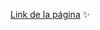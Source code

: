 [Link de la página]([https://develop--bright-sawine-31fb78.netlify.app/](https://celelo.github.io/PROYECTO-TRADUCTOR/)](https://celelo.github.io/PROYECTO-TRADUCTOR/)) ✨


